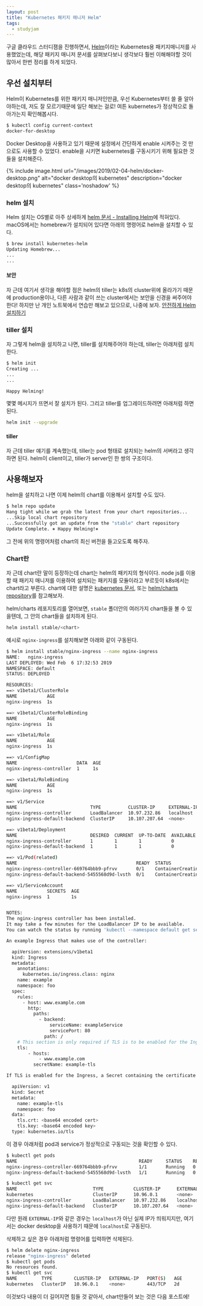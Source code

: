 ```yaml
---
layout: post
title: "Kubernetes 패키지 매니저 Helm"
tags:
  - studyjam
---
```


구글 클라우드 스터디잼을 진행하면서, [Helm](https://helm.sh)이라는 Kubernetes용 패키지매니저를 사용했었는데, 해당 패키지 매니저 문서를 살펴보다보니 생각보다 훨씬 이해해야할 것이 많아서 한번 정리를 하게 되었다.

## 우선 설치부터

Helm이 Kubernetes를 위한 패키지 매니저인만큼, 우선 Kubernetes부터 쓸 줄 알아야하는데, 저도 잘 모르기때문에 일단 해보는 걸로! 여튼 kubernetes가 정상적으로 돌아가는지 확인해봅시다.

```bash
$ kubectl config current-context
docker-for-desktop
```

Docker Desktop을 사용하고 있기 때문에 설정에서 간단하게 enable 시켜주는 것 만으로도 사용할 수 있었다. enable을 시키면 kubernetes를 구동시키기 위해 필요한 것들을 설치해준다.

{% include image.html url="/images/2019/02-04-helm/docker-desktop.png" alt="docker desktop의 kubernetes" description="docker desktop의 kubernetes" class='noshadow' %}

### helm 설치

Helm 설치는 OS별로 아주 상세하게 [helm 문서 - Installing Helm](https://docs.helm.sh/using_helm/#installing-helm)에 적혀있다. macOS에서는 homebrew가 설치되어 있다면 아래의 명령어로 helm을 설치할 수 있다.

```bash
$ brew install kubernetes-helm
Updating Homebrew...
...
...
```

#### 보안

자 근데 여기서 생각을 해야할 점은 helm의 tiller는 k8s의 cluster위에 올라가기 때문에 production용이나, 다른 사람과 같이 쓰는 cluster에서는 보안을 신경을 써주어야 한다! 하지만 난 개인 노트북에서 연습만 해보고 있으므로, 나중에 보자. [안전하게 Helm 설치하기](https://docs.helm.sh/using_helm/#securing-your-helm-installation)

### tiller 설치

자 그렇게 helm을 설치하고 나면, tiller를 설치해주어야 하는데, tiller는 아래처럼 설치한다.

```bash
$ helm init
Creating ...
...
...

Happy Helming!
```

몇몇 메시지가 뜨면서 잘 설치가 된다. 그리고 tiller를 업그레이드하려면 아래처럼 하면된다.

```bash
helm init --upgrade
```

#### tiller

자 근데 tiller 얘기를 계속했는데, tiller는 pod 형태로 설치되는 helm의 서버라고 생각하면 된다. helm이 client이고, tiller가 server인 한 쌍의 구조이다.

## 사용해보자

helm을 설치하고 나면 이제 helm의 chart를 이용해서 설치할 수도 있다.

```bash
$ helm repo update
Hang tight while we grab the latest from your chart repositories...
...Skip local chart repository
...Successfully got an update from the "stable" chart repository
Update Complete. ⎈ Happy Helming!⎈
```

그 전에 위의 명령어처럼 chart의 최신 버전을 들고오도록 해주자.

### Chart란

자 근데 chart란 말이 등장하는데 chart는 helm의 패키지의 형식이다. node js를 이용할 때 패키지 매니저를 이용하여 설치되는 패키지를 모듈이라고 부르듯이 k8s에서는 chart라고 부른다. chart에 대한 설명은 [kubernetes 문서](https://docs.helm.sh/developing_charts/), 또는 [helm/charts repository](https://github.com/helm/charts)를 참고해보자.

helm/charts 레포지토리를 열어보면, `stable` 폴더안의 여러가지 chart들을 볼 수 있을텐데, 그 안의 chart들을 설치하게 된다.

```bash
helm install stable/<chart>
```

예시로 `nginx-ingress`를 설치해보면 아래와 같이 구동된다.

```bash
$ helm install stable/nginx-ingress --name nginx-ingress
NAME:   nginx-ingress
LAST DEPLOYED: Wed Feb  6 17:32:53 2019
NAMESPACE: default
STATUS: DEPLOYED

RESOURCES:
==> v1beta1/ClusterRole
NAME           AGE
nginx-ingress  1s

==> v1beta1/ClusterRoleBinding
NAME           AGE
nginx-ingress  1s

==> v1beta1/Role
NAME           AGE
nginx-ingress  1s

==> v1/ConfigMap
NAME                      DATA  AGE
nginx-ingress-controller  1     1s

==> v1beta1/RoleBinding
NAME           AGE
nginx-ingress  1s

==> v1/Service
NAME                           TYPE          CLUSTER-IP     EXTERNAL-IP  PORT(S)                     AGE
nginx-ingress-controller       LoadBalancer  10.97.232.86   localhost    80:30168/TCP,443:32411/TCP  1s
nginx-ingress-default-backend  ClusterIP     10.107.207.64  <none>       80/TCP                      1s

==> v1beta1/Deployment
NAME                           DESIRED  CURRENT  UP-TO-DATE  AVAILABLE  AGE
nginx-ingress-controller       1        1        1           0          1s
nginx-ingress-default-backend  1        1        1           0          1s

==> v1/Pod(related)
NAME                                            READY  STATUS             RESTARTS  AGE
nginx-ingress-controller-669764bbb9-pfrvv       0/1    ContainerCreating  0         0s
nginx-ingress-default-backend-5455568d9d-lvsth  0/1    ContainerCreating  0         0s

==> v1/ServiceAccount
NAME           SECRETS  AGE
nginx-ingress  1        1s


NOTES:
The nginx-ingress controller has been installed.
It may take a few minutes for the LoadBalancer IP to be available.
You can watch the status by running 'kubectl --namespace default get services -o wide -w nginx-ingress-controller'

An example Ingress that makes use of the controller:

  apiVersion: extensions/v1beta1
  kind: Ingress
  metadata:
    annotations:
      kubernetes.io/ingress.class: nginx
    name: example
    namespace: foo
  spec:
    rules:
      - host: www.example.com
        http:
          paths:
            - backend:
                serviceName: exampleService
                servicePort: 80
              path: /
    # This section is only required if TLS is to be enabled for the Ingress
    tls:
        - hosts:
            - www.example.com
          secretName: example-tls

If TLS is enabled for the Ingress, a Secret containing the certificate and key must also be provided:

  apiVersion: v1
  kind: Secret
  metadata:
    name: example-tls
    namespace: foo
  data:
    tls.crt: <base64 encoded cert>
    tls.key: <base64 encoded key>
  type: kubernetes.io/tls
```

이 경우 아래처럼 pod과 service가 정상적으로 구동되는 것을 확인할 수 있다.

```bash
$ kubectl get pods
NAME                                             READY     STATUS    RESTARTS   AGE
nginx-ingress-controller-669764bbb9-pfrvv        1/1       Running   0          1m
nginx-ingress-default-backend-5455568d9d-lvsth   1/1       Running   0          1m
```

```bash
$ kubectl get svc
NAME                            TYPE           CLUSTER-IP      EXTERNAL-IP   PORT(S)                      AGE
kubernetes                      ClusterIP      10.96.0.1       <none>        443/TCP                      2d
nginx-ingress-controller        LoadBalancer   10.97.232.86    localhost     80:30168/TCP,443:32411/TCP   1m
nginx-ingress-default-backend   ClusterIP      10.107.207.64   <none>        80/TCP                       1m
```

다만 원래 `EXTERNAL-IP`와 같은 경우는 `localhost`가 아닌 실제 IP가 띄워지지만, 여기서는 docker desktop을 사용하기 때문에 `localhost`로 구동된다.

삭제하고 싶은 경우 아래처럼 명령어를 입력하면 삭제된다.

```bash
$ helm delete nginx-ingress
release "nginx-ingress" deleted
$ kubectl get pods
No resources found.
$ kubectl get svc
NAME         TYPE        CLUSTER-IP   EXTERNAL-IP   PORT(S)   AGE
kubernetes   ClusterIP   10.96.0.1    <none>        443/TCP   2d
```

이것보다 내용이 더 길어지면 힘들 것 같아서, chart만들어 보는 것은 다음 포스트에!
